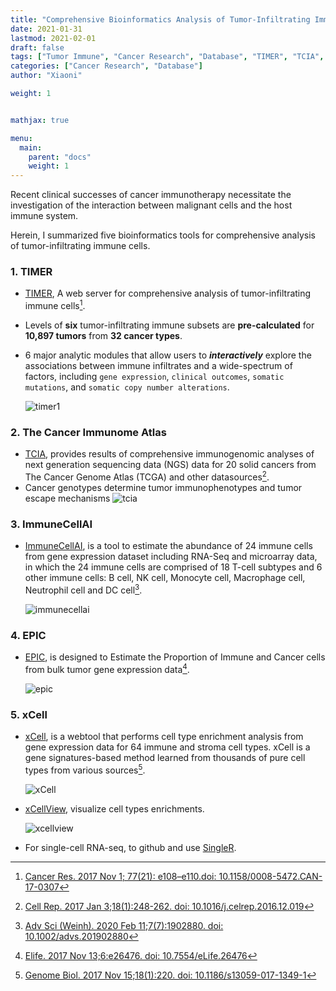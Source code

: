```yaml
---
title: "Comprehensive Bioinformatics Analysis of Tumor-Infiltrating Immune Cells"
date: 2021-01-31
lastmod: 2021-02-01
draft: false
tags: ["Tumor Immune", "Cancer Research", "Database", "TIMER", "TCIA", "ImmuneCellAI", "EPIC", "xCell"]
categories: ["Cancer Research", "Database"]
author: "Xiaoni"

weight: 1


mathjax: true

menu:
  main:
    parent: "docs"
    weight: 1
---
```


Recent clinical successes of cancer immunotherapy necessitate the investigation of the interaction between malignant cells and the host immune system. 

Herein, I summarized five bioinformatics tools for comprehensive analysis of tumor-infiltrating immune cells.

<!--more-->

### 1. TIMER

- [TIMER](https://cistrome.shinyapps.io/timer/), A web server for comprehensive analysis of tumor-infiltrating immune cells[^1].
- Levels of **six** tumor-infiltrating immune subsets are **pre-calculated** for **10,897 tumors** from **32 cancer types**. 
- 6 major analytic modules that allow users to ***interactively*** explore the associations between immune infiltrates and a wide-spectrum of factors, including `gene expression`, `clinical outcomes`, `somatic mutations`, and `somatic copy number alterations`. 

  ![timer1](timer1.png)

### 2. The Cancer Immunome Atlas

- [TCIA](https://tcia.at/home), provides results of comprehensive immunogenomic analyses of next generation sequencing data (NGS) data for 20 solid cancers from The Cancer Genome Atlas (TCGA) and other datasources[^2].
- Cancer genotypes determine tumor immunophenotypes and tumor escape mechanisms
  ![tcia](tcia2.png)

### 3. ImmuneCellAI

- [ImmuneCellAI](http://bioinfo.life.hust.edu.cn/ImmuCellAI#!/), is a tool to estimate the abundance of 24 immune cells from gene expression dataset including RNA-Seq and microarray data, in which the 24 immune cells are comprised of 18 T-cell subtypes and 6 other immune cells: B cell, NK cell, Monocyte cell, Macrophage cell, Neutrophil cell and DC cell[^3].

  ![immunecellai](immunecellai3.png)

### 4. EPIC

- [EPIC](https://gfellerlab.shinyapps.io/EPIC_1-1/), is designed to Estimate the Proportion of Immune and Cancer cells from bulk tumor gene expression data[^4]. 
  
  ![epic](epic4.png)

### 5. xCell

- [xCell](https://xcell.ucsf.edu/), is a webtool that performs cell type enrichment analysis from gene expression data for 64 immune and stroma cell types. xCell is a gene signatures-based method learned from thousands of pure cell types from various sources[^5].
  
  ![xCell](xcell5.png)

- [xCellView](http://comphealth.ucsf.edu/xCellView/), visualize cell types enrichments.

  ![xcellview](xcellview52.png)

- For single-cell RNA-seq, to github and use [SingleR](https://github.com/dviraran/SingleR).


[^1]:[Cancer Res. 2017 Nov 1; 77(21): e108–e110.doi: 10.1158/0008-5472.CAN-17-0307](https://www.ncbi.nlm.nih.gov/pmc/articles/PMC6042652/)
[^2]:[Cell Rep. 2017 Jan 3;18(1):248-262. doi: 10.1016/j.celrep.2016.12.019](https://pubmed.ncbi.nlm.nih.gov/28052254/)
[^3]:[Adv Sci (Weinh). 2020 Feb 11;7(7):1902880. doi: 10.1002/advs.201902880](https://pubmed.ncbi.nlm.nih.gov/32274301/)
[^4]:[Elife. 2017 Nov 13;6:e26476. doi: 10.7554/eLife.26476](https://pubmed.ncbi.nlm.nih.gov/29130882/)
[^5]:[Genome Biol. 2017 Nov 15;18(1):220. doi: 10.1186/s13059-017-1349-1](https://pubmed.ncbi.nlm.nih.gov/29141660/)
